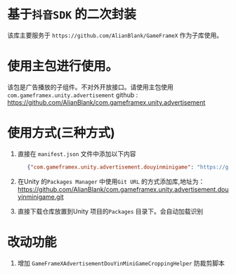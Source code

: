 ﻿# 基于`抖音SDK` 的二次封装

该库主要服务于 `https://github.com/AlianBlank/GameFrameX` 作为子库使用。

# 使用主包进行使用。

该包是广告播放的子组件。不对外开放接口。请使用主包使用 `com.gameframex.unity.advertisement` github : https://github.com/AlianBlank/com.gameframex.unity.advertisement

# 使用方式(三种方式)
1. 直接在 `manifest.json` 文件中添加以下内容
   ```json
      {"com.gameframex.unity.advertisement.douyinminigame": "https://github.com/AlianBlank/com.gameframex.unity.advertisement.douyinminigame.git"}
    ```
2. 在Unity 的`Packages Manager` 中使用`Git URL` 的方式添加库,地址为：https://github.com/AlianBlank/com.gameframex.unity.advertisement.douyinminigame.git

3. 直接下载仓库放置到Unity 项目的`Packages` 目录下。会自动加载识别

# 改动功能

1. 增加 `GameFrameXAdvertisementDouYinMiniGameCroppingHelper` 防裁剪脚本